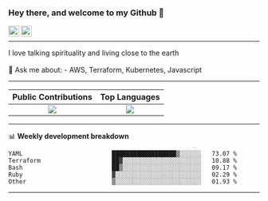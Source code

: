 ### Hey there, and welcome to my Github 👋

<a href="https://www.linkedin.com/in/ibrahiem-mohammad/" target="_blank">
  <img align="left" alt="Ibrahiem's LinkdeIn" width="22px" src="https://cdn.worldvectorlogo.com/logos/linkedin-icon-2.svg"/>
</a>
<a href="https://imohammd.netlify.app/" target="_blank">
  <img align="left" alt="Ibrahiem's Website" width="22px" src="https://cdn.worldvectorlogo.com/logos/netlify.svg"/>
</a>
<br>
<hr>
I love talking spirituality and living close to the earth
<br>
<br>
💬 Ask me about: 
- AWS, Terraform, Kubernetes, Javascript

-------

Public Contributions             |  Top Languages
:-------------------------:|:-------------------------:
![](https://github-readme-stats.vercel.app/api?username=ibrahiem96&show_icons=true&count_private=true&bg_color=30,e96443,904e95&title_color=fff&text_color=fff)  |  ![](https://github-readme-stats.vercel.app/api/top-langs/?username=ibrahiem96&layout=compact&bg_color=30,e96443,904e95&title_color=fff&text_color=fff&hide=html,css)

-------
📊 **Weekly development breakdown**
<!--START_SECTION:waka-->

```text
YAML                         ██████████████████▒░░░░░░   73.07 %
Terraform                    ██▓░░░░░░░░░░░░░░░░░░░░░░   10.88 %
Bash                         ██▒░░░░░░░░░░░░░░░░░░░░░░   09.17 %
Ruby                         ▓░░░░░░░░░░░░░░░░░░░░░░░░   02.29 %
Other                        ▒░░░░░░░░░░░░░░░░░░░░░░░░   01.93 %
```

<!--END_SECTION:waka-->
-------
